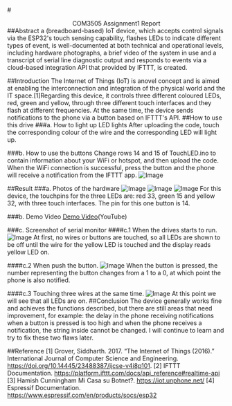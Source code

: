 #<center>COM3505 Assignment1 Report</center>
##Abstract 
a (breadboard-based) IoT device, which accepts control signals via the ESP32's touch sensing capability, flashes LEDs to indicate different types of event, is well-documented at both technical and operational levels, including hardware photographs, a brief video of the system in use and a transcript of serial line diagnostic output and responds to events via a cloud-based integration API that provided by IFTTT,  is created.

##Introduction
The Internet of Things (IoT) is anovel concept and is aimed at enabling the interconnection and integration of the physical world and the IT space.[1]Regarding this device, it controls three different coloured LEDs, red, green and yellow, through three different touch interfaces and they flash at different frequencies. At the same time, the device sends notifications to the phone via a button based on IFTTT's API.
##How to use this drive
###a. How to light up LED lights
After uploading the code, touch the corresponding colour of the wire and the corresponding LED will light up.

###b. How to use the buttons
Change rows 14 and 15 of TouchLED.ino to contain information about your WiFi or hotspot, and then upload the code. When the WiFi connection is successful, press the button and the phone will receive a notification from the IFTTT app.
![Image](image/noti.jpeg)


##Result
###a. Photos of the hardware
![Image](../TouchyThing/image/IMG_1601.jpg)
![Image](../TouchyThing/image/IMG_1602.jpg)
![Image](../TouchyThing/image/ESP32.jpeg)
For this device, the touchpins for the three LEDs are: red 33, green 15 and yellow 32, with three touch interfaces. The pin for this one button is 14.

###b. Demo Video
[Demo Video](https://youtu.be/UXKB20fWsvk)(YouTube)

###c. Screenshot of serial monitor
####c.1 When the drives starts to run.
![Image](../TouchyThing/image/start.jpg)
At first, no wires or buttons are touched, so all LEDs are shown to be off until the wire for the yellow LED is touched and the display reads yellow LED on.

####c.2 When push the button.
![Image](image/button.jpg)
When the button is pressed, the number representing the button changes from a 1 to a 0, at which point the phone is also notified.

####c.3 Touching three wires at the same time.
![Image](image/threeLeds.jpg)
At this point we will see that all LEDs are on.
##Conclusion 
The device generally works fine and achieves the functions described, but there are still areas that need improvement, for example: the delay in the phone receiving notifications when a button is pressed is too high and when the phone receives a notification, the string inside cannot be changed. I will continue to learn and try to fix these two flaws later.


##Reference
[1] Grover, Siddharth. 2017. “The Internet of Things (2016).” International Journal of Computer Science and Engineering. https://doi.org/10.14445/23488387/ijcse-v4i8p101.
[2] IFTTT Documentation. https://platform.ifttt.com/docs/api_reference#realtime-api
[3] Hamish Cunningham Mi Casa su Botnet?. https://iot.unphone.net/
[4] Espressif Documentation. https://www.espressif.com/en/products/socs/esp32